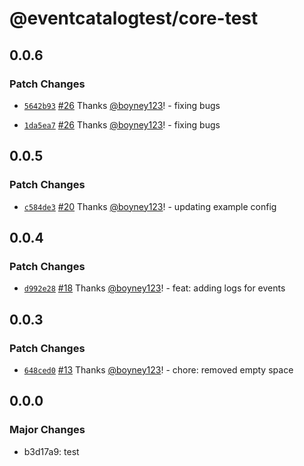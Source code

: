 # @eventcatalogtest/core-test

## 0.0.6

### Patch Changes

- [`5642b93`](https://github.com/boyney123/eventcatalog/commit/5642b93cca5abc29c298fa499c7f50fde0ef7a8a) [#26](https://github.com/boyney123/eventcatalog/pull/26) Thanks [@boyney123](https://github.com/boyney123)! - fixing bugs

* [`1da5ea7`](https://github.com/boyney123/eventcatalog/commit/1da5ea766338b81cf2f8a337ec7a4391e07e3ab7) [#26](https://github.com/boyney123/eventcatalog/pull/26) Thanks [@boyney123](https://github.com/boyney123)! - fixing bugs

## 0.0.5

### Patch Changes

- [`c584de3`](https://github.com/boyney123/eventcatalog/commit/c584de34c9089a8fe8b4f40072f9cc5aec29f8df) [#20](https://github.com/boyney123/eventcatalog/pull/20) Thanks [@boyney123](https://github.com/boyney123)! - updating example config

## 0.0.4

### Patch Changes

- [`d992e28`](https://github.com/boyney123/eventcatalog/commit/d992e28924e80a3aa07ea3a7e75e8acc4149cb4e) [#18](https://github.com/boyney123/eventcatalog/pull/18) Thanks [@boyney123](https://github.com/boyney123)! - feat: adding logs for events

## 0.0.3

### Patch Changes

- [`648ced0`](https://github.com/boyney123/eventcatalog/commit/648ced02e12d2367ff7f69a12f4220c42f9db8d5) [#13](https://github.com/boyney123/eventcatalog/pull/13) Thanks [@boyney123](https://github.com/boyney123)! - chore: removed empty space

## 0.0.0

### Major Changes

- b3d17a9: test
